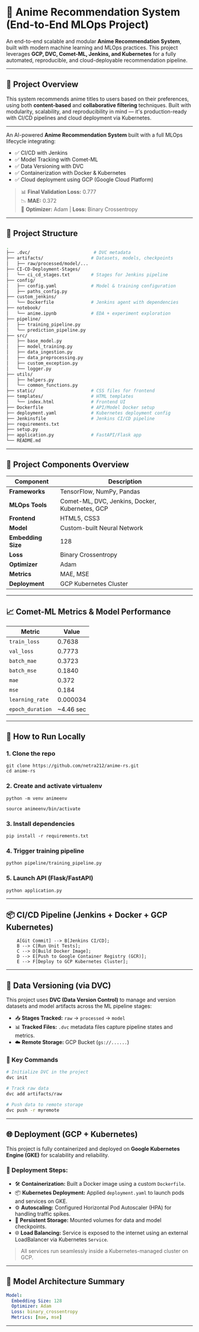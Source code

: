 # 🎌 Anime Recommendation System (End-to-End MLOps Project)

An end-to-end scalable and modular **Anime Recommendation System**, built with modern machine learning and MLOps practices. This project leverages **GCP, DVC, Comet-ML, Jenkins, and Kubernetes** for a fully automated, reproducible, and cloud-deployable recommendation pipeline.

---

## 📌 Project Overview

This system recommends anime titles to users based on their preferences, using both **content-based** and **collaborative filtering** techniques. Built with modularity, scalability, and reproducibility in mind — it's production-ready with CI/CD pipelines and cloud deployment via Kubernetes.

--- 

An AI-powered **Anime Recommendation System** built with a full MLOps lifecycle integrating:
- ✅ CI/CD with Jenkins
- ✅ Model Tracking with Comet-ML
- ✅ Data Versioning with DVC
- ✅ Containerization with Docker & Kubernetes
- ✅ Cloud deployment using GCP (Google Cloud Platform)

> 📊 **Final Validation Loss:** 0.777  
> 📉 **MAE:** 0.372  
> 🔧 **Optimizer:** Adam | **Loss:** Binary Crossentropy

---

## 📁 Project Structure

```bash
.
├── .dvc/                        # DVC metadata
├── artifacts/                  # Datasets, models, checkpoints
│   ├── raw/processed/model/...
├── CI-CD-Deployment-Stages/
│   └── ci_cd_stages.txt        # Stages for Jenkins pipeline
├── config/
│   ├── config.yaml             # Model & training configuration
│   ├── paths_config.py
├── custom_jenkins/
│   └── Dockerfile              # Jenkins agent with dependencies
├── notebook/
│   └── anime.ipynb             # EDA + experiment exploration
├── pipeline/
│   ├── training_pipeline.py
│   └── prediction_pipeline.py
├── src/
│   ├── base_model.py
│   ├── model_training.py
│   ├── data_ingestion.py
│   ├── data_preprocessing.py
│   ├── custom_exception.py
│   └── logger.py
├── utils/
│   ├── helpers.py
│   └── common_functions.py
├── static/                     # CSS files for frontend
├── templates/                  # HTML templates
│   └── index.html              # Frontend UI
├── Dockerfile                  # API/Model Docker setup
├── deployment.yaml             # Kubernetes deployment config
├── Jenkinsfile                 # Jenkins CI/CD pipeline
├── requirements.txt
├── setup.py
├── application.py              # FastAPI/Flask app
└── README.md
```

---

## 📌 Project Components Overview

| Component          | Description                                        |
|------------------  |----------------------------------------------------|
| **Frameworks**     | TensorFlow, NumPy, Pandas                          |
| **MLOps Tools**    | Comet-ML, DVC, Jenkins, Docker, Kubernetes, GCP    |
| **Frontend**       | HTML5, CSS3                                        |
| **Model**          | Custom-built Neural Network                        |
| **Embedding Size** | 128                                                |
| **Loss**           | Binary Crossentropy                                |
| **Optimizer**      | Adam                                               |
| **Metrics**        | MAE, MSE                                           |
| **Deployment**     | GCP Kubernetes Cluster                             |

---

## 📈 Comet-ML Metrics & Model Performance

| Metric            | Value     |
|-------------------|-----------|
| `train_loss`      | 0.7638    |
| `val_loss`        | 0.7773    |
| `batch_mae`       | 0.3723    |
| `batch_mse`       | 0.1840    |
| `mae`             | 0.372     |
| `mse`             | 0.184     |
| `learning_rate`   | 0.000034  |
| `epoch_duration`  | ~4.46 sec |

---

## 🧪 How to Run Locally

### 1. Clone the repo
```
git clone https://github.com/netra212/anime-rs.git
cd anime-rs
```

### 2. Create and activate virtualenv
```
python -m venv animeenv

source animeenv/bin/activate
```

### 3. Install dependencies
```pip install -r requirements.txt```

### 4. Trigger training pipeline
```python pipeline/training_pipeline.py```

### 5. Launch API (Flask/FastAPI)
```python application.py```


---

## 📦 CI/CD Pipeline (Jenkins + Docker + GCP Kubernetes)

```
    A[Git Commit] --> B[Jenkins CI/CD];
    B --> C[Run Unit Tests];
    C --> D[Build Docker Image];
    D --> E[Push to Google Container Registry (GCR)];
    E --> F[Deploy to GCP Kubernetes Cluster];
```
---

## 📂 Data Versioning (via DVC)

This project uses **DVC (Data Version Control)** to manage and version datasets and model artifacts across the ML pipeline stages:

- 📥 **Stages Tracked:** `raw` → `processed` → `model`
- 📊 **Tracked Files:** `.dvc` metadata files capture pipeline states and metrics.
- ☁️ **Remote Storage:** GCP Bucket (`gs://......`)

### 🚀 Key Commands

```bash
# Initialize DVC in the project
dvc init

# Track raw data
dvc add artifacts/raw

# Push data to remote storage
dvc push -r myremote
```

---

## 🌐 Deployment (GCP + Kubernetes)

This project is fully containerized and deployed on **Google Kubernetes Engine (GKE)** for scalability and reliability.

### 🚢 Deployment Steps:

- 🛠️ **Containerization:** Built a Docker image using a custom `Dockerfile`.
- 📦 **Kubernetes Deployment:** Applied `deployment.yaml` to launch pods and services on GKE.
- ⚙️ **Autoscaling:** Configured Horizontal Pod Autoscaler (HPA) for handling traffic spikes.
- 💾 **Persistent Storage:** Mounted volumes for data and model checkpoints.
- 🌐 **Load Balancing:** Service is exposed to the internet using an external LoadBalancer via Kubernetes `Service`.

> All services run seamlessly inside a Kubernetes-managed cluster on GCP.


---
## 📌 Model Architecture Summary

```yaml
Model:
  Embedding Size: 128
  Optimizer: Adam
  Loss: binary_crossentropy
  Metrics: [mae, mse]
```
---